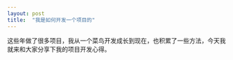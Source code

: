 ```yaml
---
layout: post
title:  "我是如何开发一个项目的"
---
```


这些年做了很多项目，我从一个菜鸟开发成长到现在，也积累了一些方法，今天我就来和大家分享下我的项目开发心得。
